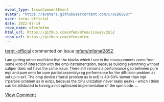 ```yaml
---
event_type: IssueCommentEvent
avatar: "https://avatars.githubusercontent.com/u/9196588?"
user: termi-official
date: 2022-07-14
repo_name: mfem/mfem
html_url: https://github.com/mfem/mfem/issues/2852
repo_url: https://github.com/mfem/mfem
---
```


<a href='https://github.com/termi-official' target='_blank'>termi-official</a> commented on issue <a href='https://github.com/mfem/mfem/issues/2852' target='_blank'>mfem/mfem#2852</a>.

<small>I am getting rather confident that the blocks which I see in the measurements come from some kind of interaction with the omp instrumentation, because building everything without caliper does not have the same issue. There still remains a performance gap between pure mpi and pure omp for pure partial assembly+cg performance for the diffusion problem as set up in ex1. The omp device ("serial problem as in ex1) is 40-50% slower than mpi ("parallel problem as in ex1p), because the CPU utilization never really peaks - which I think can be attributed to having a not optimized implementation of the opm code. ...</small>

<a href='https://github.com/mfem/mfem/issues/2852' target='_blank'>View Comment</a>